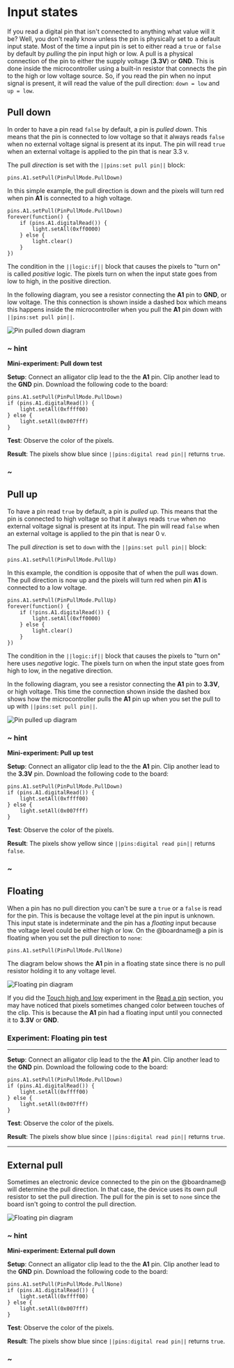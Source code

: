 # Input states

If you read a digital pin that isn't connected to anything what value will it be? Well, you don't really know unless the pin is physically set to a default input state. Most of the time a input pin is set to either read a `true` or `false` by default by _pulling_ the pin input high or low. A pull is a physical connection of the pin to either the supply voltage (**3.3V**) or **GND**. This is done inside the microcontroller using a built-in resistor that connects the pin to the high or low voltage source. So, if you read the pin when no input signal is present, it will read the value of the pull direction: `down = low` and `up = low`.

## Pull down

In order to have a pin read `false` by default, a pin is _pulled down_. This means that the pin is connected to low voltage so that it always reads `false` when no external voltage signal is present at its input. The pin will read `true` when an external voltage is applied to the pin that is near 3.3 v.

The pull _direction_ is set with the ``||pins:set pull pin||`` block:

```block
pins.A1.setPull(PinPullMode.PullDown)
```

In this simple example, the pull direction is down and the pixels will turn red when pin **A1** is connected to a high voltage.

```blocks
pins.A1.setPull(PinPullMode.PullDown)
forever(function() {
    if (pins.A1.digitalRead()) {
        light.setAll(0xff0000)
    } else {
        light.clear()
    }
})
```

The condition in the ``||logic:if||`` block that causes the pixels to "turn on" is called _positive_ logic. The pixels turn on when the input state goes from low to high, in the positive direction.

In the following diagram, you see a resistor connecting the **A1** pin to **GND**, or low voltage. The this connection is shown inside a dashed box which means this happens inside the microcontroller when you pull the **A1** pin down with ``||pins:set pull pin||``.

![Pin pulled down diagram](/static/cp/learn/pins-tutorial/digital-input/pin-pulldown.jpg)

### ~ hint

**Mini-experiment: Pull down test**

**Setup**: Connect an alligator clip lead to the the **A1** pin. Clip another lead to the **GND** pin. Download the following code to the board:

```blocks
pins.A1.setPull(PinPullMode.PullDown)
if (pins.A1.digitalRead()) {
    light.setAll(0xffff00)
} else {
    light.setAll(0x007fff)
}
```

**Test**: Observe the color of the pixels.

**Result**: The pixels show blue since ``||pins:digital read pin||`` returns `true`.

### ~

## Pull up

To have a pin read `true` by default, a pin is _pulled up_. This means that the pin is connected to high voltage so that it always reads `true` when no external voltage signal is present at its input. The pin will read `false` when an external voltage is applied to the pin that is near 0 v.

The pull _direction_ is set to `down` with the ``||pins:set pull pin||`` block:

```block
pins.A1.setPull(PinPullMode.PullUp)
```

In this example, the condition is opposite that of when the pull was down. The pull direction is now up and the pixels will turn red when pin **A1** is connected to a low voltage.

```blocks
pins.A1.setPull(PinPullMode.PullUp)
forever(function() {
    if (!pins.A1.digitalRead()) {
        light.setAll(0xff0000)
    } else {
        light.clear()
    }
})
```

The condition in the ``||logic:if||`` block that causes the pixels to "turn on" here uses _negative_ logic. The pixels turn on when the input state goes from high to low, in the negative direction.

In the following diagram, you see a resistor connecting the **A1** pin to **3.3V**, or high voltage. This time the connection shown inside the dashed box shows how the microcontroller pulls the **A1** pin up when you set the pull to up with ``||pins:set pull pin||``.

![Pin pulled up diagram](/static/cp/learn/pins-tutorial/digital-input/pin-pullup.jpg)

### ~ hint

**Mini-experiment: Pull up test**

**Setup**: Connect an alligator clip lead to the the **A1** pin. Clip another lead to the **3.3V** pin. Download the following code to the board:

```blocks
pins.A1.setPull(PinPullMode.PullDown)
if (pins.A1.digitalRead()) {
    light.setAll(0xffff00)
} else {
    light.setAll(0x007fff)
}
```

**Test**: Observe the color of the pixels.

**Result**: The pixels show yellow since ``||pins:digital read pin||`` returns `false`.

### ~

## Floating

When a pin has no pull direction you can't be sure a `true` or a `false` is read for the pin. This is because the voltage level at the pin input is unknown. This input state is indeterminate and the pin has a _floating_ input because the voltage level could be either high or low. On the @boardname@ a pin is floating when you set the pull direction to `none`:

```block
pins.A1.setPull(PinPullMode.PullNone)
```
The diagram below shows the **A1** pin in a floating state since there is no pull resistor holding it to any voltage level.

![Floating pin diagram](/static/cp/learn/pins-tutorial/digital-input/pin-floating.jpg)

If you did the [Touch high and low](/learnsystem/pins-tutorial/digital-input/read-pin#experiment-01) experiment in the [Read a pin](/learnsystem/pins-tutorial/digital-input/read-pin) section, you may have noticed that pixels sometimes changed color between touches of the clip. This is because the **A1** pin had a floating input until you connected it to **3.3V** or **GND**.

### Experiment: Floating pin test

---

**Setup**: Connect an alligator clip lead to the the **A1** pin. Clip another lead to the **GND** pin. Download the following code to the board:

```blocks
pins.A1.setPull(PinPullMode.PullDown)
if (pins.A1.digitalRead()) {
    light.setAll(0xffff00)
} else {
    light.setAll(0x007fff)
}
```

**Test**: Observe the color of the pixels.

**Result**: The pixels show blue since ``||pins:digital read pin||`` returns `true`.

---

## External pull

Sometimes an electronic device connected to the pin on the @boardname@ will determine the pull direction. In that case, the device uses its own pull resistor to set the pull direction. The pull for the pin is set to `none` since the board isn't going to control the pull direction.

![Floating pin diagram](/static/cp/learn/pins-tutorial/digital-input/external-pull.jpg)

### ~ hint

**Mini-experiment: External pull down**

**Setup**: Connect an alligator clip lead to the the **A1** pin. Clip another lead to the **GND** pin. Download the following code to the board:

```blocks
pins.A1.setPull(PinPullMode.PullNone)
if (pins.A1.digitalRead()) {
    light.setAll(0xffff00)
} else {
    light.setAll(0x007fff)
}
```

**Test**: Observe the color of the pixels.

**Result**: The pixels show blue since ``||pins:digital read pin||`` returns `true`.

### ~
